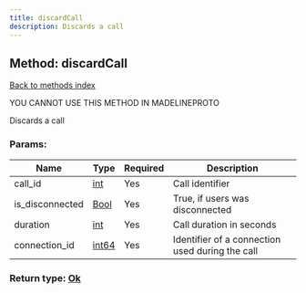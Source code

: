 ```yaml
---
title: discardCall
description: Discards a call
---
```

## Method: discardCall  
[Back to methods index](index.md)


YOU CANNOT USE THIS METHOD IN MADELINEPROTO


Discards a call

### Params:

| Name     |    Type       | Required | Description |
|----------|---------------|----------|-------------|
|call\_id|[int](../types/int.md) | Yes|Call identifier|
|is\_disconnected|[Bool](../types/Bool.md) | Yes|True, if users was disconnected|
|duration|[int](../types/int.md) | Yes|Call duration in seconds|
|connection\_id|[int64](../constructors/int64.md) | Yes|Identifier of a connection used during the call|


### Return type: [Ok](../types/Ok.md)

